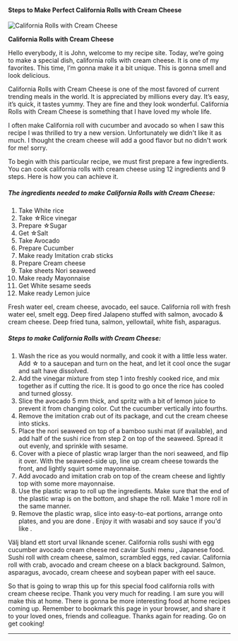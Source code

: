             

#### Steps to Make Perfect California Rolls with Cream Cheese

![California Rolls with Cream Cheese](https://img-global.cpcdn.com/recipes/4854610532499456/751x532cq70/california-rolls-with-cream-cheese-recipe-main-photo.jpg)

**California Rolls with Cream Cheese**

Hello everybody, it is John, welcome to my recipe site. Today, we’re going to make a special dish, california rolls with cream cheese. It is one of my favorites. This time, I’m gonna make it a bit unique. This is gonna smell and look delicious.

California Rolls with Cream Cheese is one of the most favored of current trending meals in the world. It is appreciated by millions every day. It’s easy, it’s quick, it tastes yummy. They are fine and they look wonderful. California Rolls with Cream Cheese is something that I have loved my whole life.

I often make California roll with cucumber and avocado so when I saw this recipe I was thrilled to try a new version. Unfortunately we didn't like it as much. I thought the cream cheese will add a good flavor but no didn't work for me! sorry.

To begin with this particular recipe, we must first prepare a few ingredients. You can cook california rolls with cream cheese using 12 ingredients and 9 steps. Here is how you can achieve it.

##### The ingredients needed to make California Rolls with Cream Cheese:

1.  Take White rice
2.  Take ☆Rice vinegar
3.  Prepare ☆Sugar
4.  Get ☆Salt
5.  Take Avocado
6.  Prepare Cucumber
7.  Make ready Imitation crab sticks
8.  Prepare Cream cheese
9.  Take sheets Nori seaweed
10.  Make ready Mayonnaise
11.  Get White sesame seeds
12.  Make ready Lemon juice

Fresh water eel, cream cheese, avocado, eel sauce. California roll with fresh water eel, smelt egg. Deep fired Jalapeno stuffed with salmon, avocado & cream cheese. Deep fried tuna, salmon, yellowtail, white fish, asparagus.

##### Steps to make California Rolls with Cream Cheese:

1.  Wash the rice as you would normally, and cook it with a little less water. Add ☆ to a saucepan and turn on the heat, and let it cool once the sugar and salt have dissolved.
2.  Add the vinegar mixture from step 1 into freshly cooked rice, and mix together as if cutting the rice. It is good to go once the rice has cooled and turned glossy.
3.  Slice the avocado 5 mm thick, and spritz with a bit of lemon juice to prevent it from changing color. Cut the cucumber vertically into fourths.
4.  Remove the imitation crab out of its package, and cut the cream cheese into sticks.
5.  Place the nori seaweed on top of a bamboo sushi mat (if available), and add half of the sushi rice from step 2 on top of the seaweed. Spread it out evenly, and sprinkle with sesame.
6.  Cover with a piece of plastic wrap larger than the nori seaweed, and flip it over. With the seaweed-side up, line up cream cheese towards the front, and lightly squirt some mayonnaise.
7.  Add avocado and imitation crab on top of the cream cheese and lightly top with some more mayonnaise.
8.  Use the plastic wrap to roll up the ingredients. Make sure that the end of the plastic wrap is on the bottom, and shape the roll. Make 1 more roll in the same manner.
9.  Remove the plastic wrap, slice into easy-to-eat portions, arrange onto plates, and you are done . Enjoy it with wasabi and soy sauce if you'd like .

Välj bland ett stort urval liknande scener. California rolls sushi with egg cucumber avocado cream cheese red caviar Sushi menu , Japanese food. Sushi roll with cream cheese, salmon, scrambled eggs, red caviar. California roll with crab, avocado and cream cheese on a black background. Salmon, asparagus, avocado, cream cheese and soybean paper with eel sauce.

So that is going to wrap this up for this special food california rolls with cream cheese recipe. Thank you very much for reading. I am sure you will make this at home. There is gonna be more interesting food at home recipes coming up. Remember to bookmark this page in your browser, and share it to your loved ones, friends and colleague. Thanks again for reading. Go on get cooking!

* * *
